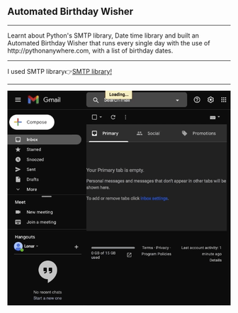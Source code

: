 <h2>Automated Birthday Wisher</h2>
<hr>
Learnt about Python's SMTP library, Date time library and built an Automated Birthday Wisher that runs every single day with the use of http://pythonanywhere.com, with a list of birthday dates. 
<hr>
<span>I used SMTP library👉<span><a href='https://docs.python.org/3/library/smtplib.html'>SMTP library!</a> 
<hr>
<img src='birthday.gif' alt="birthday"/>
